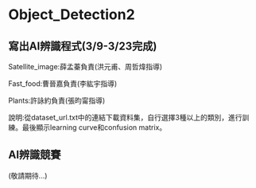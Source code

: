 # Object_Detection2
## 寫出AI辨識程式(3/9-3/23完成)
Satellite_image:薛孟蓁負責(洪元甫、周哲煒指導)

Fast_food:曹晉嘉負責(李紘宇指導)

Plants:許詠約負責(張昀甯指導)

說明:從dataset_url.txt中的連結下載資料集，自行選擇3種以上的類別，進行訓練。最後顯示learning curve和confusion matrix。

## AI辨識競賽
(敬請期待...)
